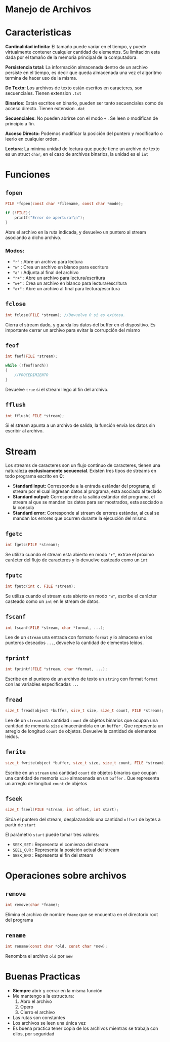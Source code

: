 # Manejo de Archivos

# Caracteristicas

**Cardinalidad infinita:** El tamaño puede variar en el tiempo, y puede virtualmente contener cualquier cantidad de elementos. Su limitación esta dada por el tamaño de la memoria principal de la computadora.

**Persistencia total:** La información almacenada dentro de un archivo persiste en el tiempo, es decir que queda almacenada una vez el algoritmo termina de hacer uso de la misma.

**De Texto:** Los archivos de texto están escritos en caracteres, son secuenciales. Tienen extension `.txt`

**Binarios**: Están escritos en binario, pueden ser tanto secuenciales como de acceso directo. Tienen extension `.dat`

**Secuenciales**: No pueden abrirse con el modo `+` . Se leen o modifican de principio a fin.

**Acceso Directo:** Podemos modificar la posición del puntero y modificarlo o leerlo en cualquier orden.

**Lectura**: La minima unidad de lectura que puede tiene un archivo de texto es un struct `char`, en el caso de archivos binarios, la unidad es el `int`

# Funciones

## `fopen`

```c
FILE *fopen(const char *filename, const char *mode);

if (!FILE){
	printf("Error de apertura!\n");
}
```

Abre el archivo en la ruta indicada, y devuelvo un puntero al stream asociando a dicho archivo.

### Modos:

- `"r"` : Abre un archivo para lectura
- `"w"` : Crea un archivo en blanco para escritura
- `"a"` : Adjunta al final del archivo
- `"r+"` : Abre un archivo para lectura/escritura
- `"w+"` : Crea un archivo en blanco para lectura/escritura
- `"a+"` : Abre un archivo al final para lectura/escritura

## `fclose`

```c
int fclose(FILE *stream); //Devuelve 0 si es exitosa.
```

Cierra el stream dado, y guarda los datos del buffer en el dispositivo. Es importante cerrar un archivo para evitar la corrupción del mismo

## `feof`

```c
int feof(FILE *stream);

while (!feof(arch))
{
	//PROCEDIMIENTO
}
```

Devuelve `true` si el stream llego al fin del archivo.

## `fflush`

```c
int fflush( FILE *stream);
```

Si el stream apunta a un archivo de salida, la función envía los datos sin escribir al archivo.

# Stream

Los streams de caracteres son un flujo continuo de caracteres, tienen una naturaleza **exclusivamente secuencial**. Existen tres tipos de streams en todo programa escrito en **C**:

- S**tandard input:** Corresponde a la entrada estándar del programa, el stream por el cual ingresan datos al programa, esta asociado al teclado
- **Standard output:** Corresponde a la salida estándar del programa, el stream al que se mandan los datos para ser mostrados, esta asociado a la consola
- **Standard error:** Corresponde al stream de errores estándar, al cual se mandan los errores que ocurren durante la ejecución del mismo.

## `fgetc`

```c
int fgetc(FILE *stream);
```

Se utiliza cuando el stream esta abierto en modo `"r"`, extrae el próximo carácter del flujo de caracteres y lo devuelve casteado como un `int`

## `fputc`

```c
int fputc(int c, FILE *stream);
```

Se utiliza cuando el stream esta abierto en modo `"w"`, escribe el carácter casteado como un `int` en le stream de datos.

## `fscanf`

```c
int fscanf(FILE *stream, char *format, ...);
```

Lee de un `stream` una entrada con formato `format` y lo almacena en los punteros deseados `...`, devuelve la cantidad de elementos leídos.

## `fprintf`

```c
int fprintf(FILE *stream, char *format, ...);
```

Escribe en el puntero de un archivo de texto un `string` con format `format` con las variables especificadas `...`

## `fread`

```c
size_t fread(object *buffer, size_t size, size_t count, FILE *stream);
```

Lee de un `stream` una cantidad `count` de objetos binarios que ocupan una cantidad de memoria `size` almacenándola en un `buffer` . Que representa un arreglo de longitud `count` de objetos. Devuelve la cantidad de elementos leídos.

## `fwrite`

```c
size_t fwrite(object *buffer, size_t size, size_t count, FILE *stream);
```

Escribe en un `stream` una cantidad `count` de objetos binarios que ocupan una cantidad de memoria `size` almacenada en un `buffer` . Que representa un arreglo de longitud `count` de objetos

## `fseek`

```c
size_t fseel(FILE *stream, int offset, int start);
```

Sitúa el puntero del stream, desplazandolo una cantidad `offset` de bytes a partir de `start`

El parámetro `start` puede tomar tres valores:

- `SEEK_SET` : Representa el comienzo del stream
- `SEEL_CUR` : Representa la posición actual del stream
- `SEEK_END` : Representa el fin del stream

# Operaciones sobre archivos

## `remove`

```c
int remove(char *fname);
```

Elimina el archivo de nombre `fname` que se encuentra en el directorio root del programa

## `rename`

```c
int rename(const char *old, const char *new);
```

Renombra el archivo `old` por `new`

# Buenas Practicas

- **Siempre** abrir y cerrar en la misma función
- Me mantengo a la estructura:
    1. Abro el archivo
    2. Opero
    3. Cierro el archivo
- Las rutas son constantes
- Los archivos se leen una única vez
- Es buena practica tener copia de los archivos mientras se trabaja con ellos, por seguridad